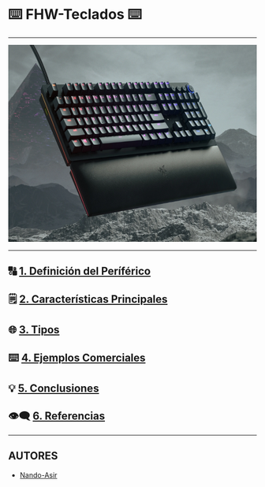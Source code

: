 # ⌨️ FHW-Teclados ⌨️

---
<p align="center"><img src="img/razer.webp" alt="razer" width="850" height="400"></p>

---

## 🔠 [1. Definición del Períférico](descripcion.md)

## 🗒️ [2. Características Principales](caracteristicas.md)

## 🌐 [3. Tipos](tipos.md)

## ⌨️ [4. Ejemplos Comerciales](ejemplos_comerciales.md)

## 💡 [5. Conclusiones](conclusiones.md)

## 👁️‍🗨️ [6. Referencias](referencias.md)

---
## AUTORES
- [Nando-Asir](https://github.com/Nando-Asir)

